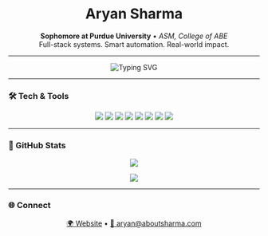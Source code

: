 <h1 align="center">Aryan Sharma</h1>

<p align="center">
  <b>Sophomore at Purdue University</b> • <i>ASM, College of ABE</i><br>
  Full-stack systems. Smart automation. Real-world impact.
</p>

---

<p align="center">
  <img src="https://readme-typing-svg.demolab.com?font=Fira+Code&size=22&duration=3000&pause=1200&center=true&vCenter=true&width=600&lines=I+build+tools+for+real+people.;Automation+%E2%9A%9B+Stability+%F0%9F%AA%96+Scale+%F0%9F%94%8D;Simplifying+ops+one+project+at+a+time." alt="Typing SVG" />
</p>

---

### 🛠️ Tech & Tools
<p align="center">
  <a href="https://www.php.net/" target="_blank"><img src="https://skillicons.dev/icons?i=php" /></a>
  <a href="https://developer.mozilla.org/en-US/docs/Web/JavaScript" target="_blank"><img src="https://skillicons.dev/icons?i=js" /></a>
  <a href="https://www.python.org/" target="_blank"><img src="https://skillicons.dev/icons?i=python" /></a>
  <a href="https://www.mysql.com/" target="_blank"><img src="https://skillicons.dev/icons?i=mysql" /></a>
  <a href="https://developer.mozilla.org/en-US/docs/Web/HTML" target="_blank"><img src="https://skillicons.dev/icons?i=html" /></a>
  <a href="https://developer.mozilla.org/en-US/docs/Web/CSS" target="_blank"><img src="https://skillicons.dev/icons?i=css" /></a>
  <a href="https://nodejs.org/" target="_blank"><img src="https://skillicons.dev/icons?i=nodejs" /></a>
  <a href="https://ubuntu.com/" target="_blank"><img src="https://skillicons.dev/icons?i=linux" /></a>
</p>

---

### 🚀 GitHub Stats
<p align="center">
  <img src="https://github-readme-streak-stats.herokuapp.com/?user=AryanSharma0512&theme=tokyonight" />
</p>

<p align="center">
  <img src="https://github-readme-stats.vercel.app/api?username=AryanSharma0512&show_icons=true&include_all_commits=true&count_private=true&theme=radical" />
</p>

---

### 🌐 Connect
<p align="center">
  <a href="https://aboutsharma.com" target="_blank">🌍 Website</a> •
  <a href="mailto:aryan@aboutsharma.com">📧 aryan@aboutsharma.com</a>
</p>
